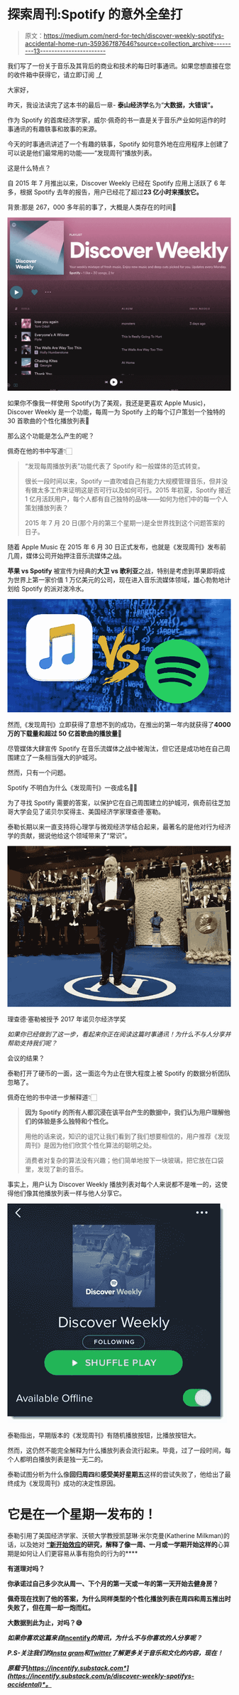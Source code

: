 # 探索周刊:Spotify 的意外全垒打

> 原文：<https://medium.com/nerd-for-tech/discover-weekly-spotifys-accidental-home-run-359367f87646?source=collection_archive---------13----------------------->

我们写了一份关于音乐及其背后的商业和技术的每日时事通讯。如果您想直接在您的收件箱中获得它，请立即订阅 [***！***](https://incentify.substack.com)

大家好，

昨天，我设法读完了这本书的最后一章- **泰山经济学**名为“**大数据，大错误”。**

作为 Spotify 的首席经济学家，威尔·佩奇的书一直是关于音乐产业如何运作的时事通讯的有趣轶事和故事的来源。

今天的时事通讯讲述了一个有趣的轶事，Spotify 如何意外地在应用程序上创建了可以说是他们最常用的功能——“发现周刊”播放列表。

这是什么特点？

自 2015 年 7 月推出以来，Discover Weekly 已经在 Spotify 应用上活跃了 6 年多，根据 Spotify 去年的报告，用户已经花了超过**23 亿小时来播放它。**

背景:那是 267，000 多年前的事了，大概是人类存在的时间🤯

![](img/54f7ad14d7ee73dda5aff9ae9885fbb2.png)

如果你不像我一样使用 Spotify(为了美观，我还是更喜欢 Apple Music)，Discover Weekly 是一个功能，每周一为 Spotify 上的每个订户策划一个独特的 30 首歌曲的个性化播放列表📆

那么这个功能是怎么产生的呢？

佩奇在他的书中写道👇🏻

> “发现每周播放列表”功能代表了 Spotify 和一般媒体的范式转变。
> 
> 很长一段时间以来，Spotify 一直吹嘘自己有能力大规模管理音乐，但并没有做太多工作来证明这是否可行以及如何可行。2015 年初夏，Spotify 接近 1 亿月活跃用户，每个人都有自己独特的品味——如何为他们中的每一个人策划播放列表？
> 
> 2015 年 7 月 20 日(那个月的第三个星期一)是全世界找到这个问题答案的日子。

随着 Apple Music 在 2015 年 6 月 30 日正式发布，也就是《发现周刊》发布前几周，媒体公司开始押注音乐流媒体之战。

**苹果 vs Spotify** 被宣传为经典的**大卫 vs 歌利亚**之战，特别是考虑到苹果即将成为世界上第一家价值 1 万亿美元的公司，现在进入音乐流媒体领域，雄心勃勃地计划给 Spotify 的派对泼冷水。

![](img/80ac0266b3b2b9785e67fb1c11fff781.png)

然而,《发现周刊》立即获得了意想不到的成功，在推出的第一年内就获得了**4000 万的下载量和超过 50 亿首歌曲的播放量🚀**

尽管媒体大肆宣传 Spotify 在音乐流媒体之战中被淘汰，但它还是成功地在自己周围建立了一条相当强大的护城河。

然而，只有一个问题。

Spotify 不明白为什么《发现周刊》一夜成名🤷‍♂️

为了寻找 Spotify 需要的答案，以保护它在自己周围建立的护城河，佩奇前往芝加哥大学会见了诺贝尔奖得主、美国经济学家理查德·塞勒。

泰勒长期以来一直支持将心理学与微观经济学结合起来，最著名的是他对行为经济学的贡献，据说他给这个领域带来了“常识”。

![](img/b1a7ca4cc517d28e9d56c5bedb91b2b7.png)

理查德·塞勒被授予 2017 年诺贝尔经济学奖

*如果你已经做到了这一步，看起来你正在阅读这篇时事通讯！为什么不与人分享并帮助支持我们呢？*

会议的结果？

泰勒打开了硬币的一面，这一面迄今为止在很大程度上被 Spotify 的数据分析团队忽略了。

佩奇在他的书中进一步解释道👇🏻

> **因为 Spotify 的所有人都沉浸在该平台产生的数据中，我们认为用户理解他们的体验是多么独特和个性化。**
> 
> 用他的话来说，知识的诅咒让我们看到了我们想要相信的，用户推荐《发现周刊》是因为他们欣赏个性化算法的聪明之处。
> 
> 消费者对复杂的算法没有兴趣；他们简单地按下一块玻璃，把它放在口袋里，发现了新的音乐。

事实上，用户认为 Discover Weekly 播放列表对每个人来说都不是唯一的，这使得他们像其他播放列表一样与他人分享它。

![](img/c5384c50c915ef2804f8bb5e27a29855.png)

泰勒指出，早期版本的《发现周刊》有随机播放按钮，比播放按钮大。

然而，这仍然不能完全解释为什么播放列表会流行起来。毕竟，过了一段时间，每个人都明白播放列表是独一无二的。

泰勒试图分析为什么像**回归周四**和**感受美好星期五**这样的尝试失败了，他给出了最终成为《发现周刊》成功的决定性原因。

# 它是在一个星期一发布的！

泰勒引用了美国经济学家、沃顿大学教授凯瑟琳·米尔克曼(Katherine Milkman)的话，以及她对 [**“新开始效应**](https://www.katymilkman.com/journal-articles/the-fresh-start-effect-temporal-landmarks-motivate-aspirational-behavior)**的研究，解释了像一周、一月或一学期开始这样的**心算期是如何让人们更容易从事有抱负的行为的****

**有道理对吗？**

**你承诺过自己多少次从周一、下个月的第一天或一年的第一天开始去健身房？**

**佩奇现在找到了他的答案，为什么同样类型的个性化播放列表在周四和周五推出时失败了，但在周一却一炮而红。**

**大数据到此为止，对吗？😅**

***如果你喜欢这篇来自*[**Incentify**](https://incentify.substack.com)*的简讯，为什么不与你喜欢的人分享呢？***

***P.S-关注我们的*[***insta gram***](https://www.instagram.com/clubincentify/)*和*[***Twitter***](https://twitter.com/clubincentify)*了解更多关于音乐和文化的内容，现在！***

***原载于*[*https://incentify.substack.com*](https://incentify.substack.com/p/discover-weekly-spotifys-accidental)*。***